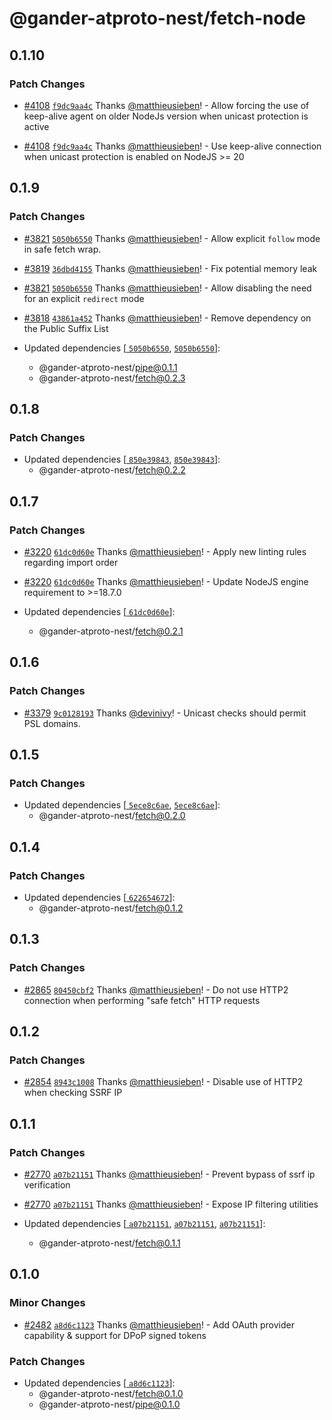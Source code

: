 # @gander-atproto-nest/fetch-node

## 0.1.10

### Patch Changes

- [#4108](https://github.com/bluesky-social/atproto/pull/4108) [
  `f9dc9aa4c`](https://github.com/bluesky-social/atproto/commit/f9dc9aa4c9eaf2f82d140fbf011a9015e7f1a00d)
  Thanks [@matthieusieben](https://github.com/matthieusieben)! - Allow forcing the use of keep-alive agent on older
  NodeJs version when unicast protection is active

- [#4108](https://github.com/bluesky-social/atproto/pull/4108) [
  `f9dc9aa4c`](https://github.com/bluesky-social/atproto/commit/f9dc9aa4c9eaf2f82d140fbf011a9015e7f1a00d)
  Thanks [@matthieusieben](https://github.com/matthieusieben)! - Use keep-alive connection when unicast protection is
  enabled on NodeJS >= 20

## 0.1.9

### Patch Changes

- [#3821](https://github.com/bluesky-social/atproto/pull/3821) [
  `5050b6550`](https://github.com/bluesky-social/atproto/commit/5050b6550e07e71b0a524eda0b71b837583294d4)
  Thanks [@matthieusieben](https://github.com/matthieusieben)! - Allow explicit `follow` mode in safe fetch wrap.

- [#3819](https://github.com/bluesky-social/atproto/pull/3819) [
  `36dbd4155`](https://github.com/bluesky-social/atproto/commit/36dbd41551f74052a3f584719a1a7edd86eca201)
  Thanks [@matthieusieben](https://github.com/matthieusieben)! - Fix potential memory leak

- [#3821](https://github.com/bluesky-social/atproto/pull/3821) [
  `5050b6550`](https://github.com/bluesky-social/atproto/commit/5050b6550e07e71b0a524eda0b71b837583294d4)
  Thanks [@matthieusieben](https://github.com/matthieusieben)! - Allow disabling the need for an explicit `redirect`
  mode

- [#3818](https://github.com/bluesky-social/atproto/pull/3818) [
  `43861a452`](https://github.com/bluesky-social/atproto/commit/43861a452b70268e738ef12033297cddacbe25d4)
  Thanks [@matthieusieben](https://github.com/matthieusieben)! - Remove dependency on the Public Suffix List

- Updated dependencies [[
  `5050b6550`](https://github.com/bluesky-social/atproto/commit/5050b6550e07e71b0a524eda0b71b837583294d4), [
  `5050b6550`](https://github.com/bluesky-social/atproto/commit/5050b6550e07e71b0a524eda0b71b837583294d4)]:
    - @gander-atproto-nest/pipe@0.1.1
    - @gander-atproto-nest/fetch@0.2.3

## 0.1.8

### Patch Changes

- Updated dependencies [[
  `850e39843`](https://github.com/bluesky-social/atproto/commit/850e39843cb0ec9ea716675f7568c0c601f45e29), [
  `850e39843`](https://github.com/bluesky-social/atproto/commit/850e39843cb0ec9ea716675f7568c0c601f45e29)]:
    - @gander-atproto-nest/fetch@0.2.2

## 0.1.7

### Patch Changes

- [#3220](https://github.com/bluesky-social/atproto/pull/3220) [
  `61dc0d60e`](https://github.com/bluesky-social/atproto/commit/61dc0d60e19b88c6427a54c6d95a391b5f4da7bd)
  Thanks [@matthieusieben](https://github.com/matthieusieben)! - Apply new linting rules regarding import order

- [#3220](https://github.com/bluesky-social/atproto/pull/3220) [
  `61dc0d60e`](https://github.com/bluesky-social/atproto/commit/61dc0d60e19b88c6427a54c6d95a391b5f4da7bd)
  Thanks [@matthieusieben](https://github.com/matthieusieben)! - Update NodeJS engine requirement to >=18.7.0

- Updated dependencies [[
  `61dc0d60e`](https://github.com/bluesky-social/atproto/commit/61dc0d60e19b88c6427a54c6d95a391b5f4da7bd)]:
    - @gander-atproto-nest/fetch@0.2.1

## 0.1.6

### Patch Changes

- [#3379](https://github.com/bluesky-social/atproto/pull/3379) [
  `9c0128193`](https://github.com/bluesky-social/atproto/commit/9c01281931a371304bcfa465005d7363c003bc5f)
  Thanks [@devinivy](https://github.com/devinivy)! - Unicast checks should permit PSL domains.

## 0.1.5

### Patch Changes

- Updated dependencies [[
  `5ece8c6ae`](https://github.com/bluesky-social/atproto/commit/5ece8c6aeab9c5c3f51295d93ed6e27c3c6095c2), [
  `5ece8c6ae`](https://github.com/bluesky-social/atproto/commit/5ece8c6aeab9c5c3f51295d93ed6e27c3c6095c2)]:
    - @gander-atproto-nest/fetch@0.2.0

## 0.1.4

### Patch Changes

- Updated dependencies [[
  `622654672`](https://github.com/bluesky-social/atproto/commit/6226546725d1bb0375e3c9e0d71af173e8253c4f)]:
    - @gander-atproto-nest/fetch@0.1.2

## 0.1.3

### Patch Changes

- [#2865](https://github.com/bluesky-social/atproto/pull/2865) [
  `80450cbf2`](https://github.com/bluesky-social/atproto/commit/80450cbf2ca27967ee9fe1a5f4bc590b26f1e6b2)
  Thanks [@matthieusieben](https://github.com/matthieusieben)! - Do not use HTTP2 connection when performing "safe
  fetch" HTTP requests

## 0.1.2

### Patch Changes

- [#2854](https://github.com/bluesky-social/atproto/pull/2854) [
  `8943c1008`](https://github.com/bluesky-social/atproto/commit/8943c10082702bbc0fc150237c6cc421251afd51)
  Thanks [@matthieusieben](https://github.com/matthieusieben)! - Disable use of HTTP2 when checking SSRF IP

## 0.1.1

### Patch Changes

- [#2770](https://github.com/bluesky-social/atproto/pull/2770) [
  `a07b21151`](https://github.com/bluesky-social/atproto/commit/a07b21151f1850340c4b7797ebb11521b1a6cdf3)
  Thanks [@matthieusieben](https://github.com/matthieusieben)! - Prevent bypass of ssrf ip verification

- [#2770](https://github.com/bluesky-social/atproto/pull/2770) [
  `a07b21151`](https://github.com/bluesky-social/atproto/commit/a07b21151f1850340c4b7797ebb11521b1a6cdf3)
  Thanks [@matthieusieben](https://github.com/matthieusieben)! - Expose IP filtering utilities

- Updated dependencies [[
  `a07b21151`](https://github.com/bluesky-social/atproto/commit/a07b21151f1850340c4b7797ebb11521b1a6cdf3), [
  `a07b21151`](https://github.com/bluesky-social/atproto/commit/a07b21151f1850340c4b7797ebb11521b1a6cdf3), [
  `a07b21151`](https://github.com/bluesky-social/atproto/commit/a07b21151f1850340c4b7797ebb11521b1a6cdf3)]:
    - @gander-atproto-nest/fetch@0.1.1

## 0.1.0

### Minor Changes

- [#2482](https://github.com/bluesky-social/atproto/pull/2482) [
  `a8d6c1123`](https://github.com/bluesky-social/atproto/commit/a8d6c112359f5c4c0cfbe2df63443ed275f2a646)
  Thanks [@matthieusieben](https://github.com/matthieusieben)! - Add OAuth provider capability & support for DPoP signed
  tokens

### Patch Changes

- Updated dependencies [[
  `a8d6c1123`](https://github.com/bluesky-social/atproto/commit/a8d6c112359f5c4c0cfbe2df63443ed275f2a646)]:
    - @gander-atproto-nest/fetch@0.1.0
    - @gander-atproto-nest/pipe@0.1.0
